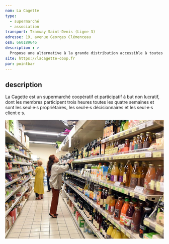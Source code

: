 ```yaml
---
nom: La Cagette
type: 
  - supermarché
  - association
transport: Tramway Saint-Denis (Ligne 3)
adresse: 19, avenue Georges Clémenceau
osm: 660189646
description : >
  Propose une alternative à la grande distribution accessible à toutes et à tous
site: https://lacagette-coop.fr
par: pointbar
---
```


## description

La Cagette est un supermarché coopératif et participatif à but non lucratif, dont les membres participent trois heures toutes les quatre semaines et sont les seul·e·s propriétaires, les seul·e·s décisionnaires et les seul·e·s client·e·s.

![la Cagette](./media/la-cagette.jpg)
